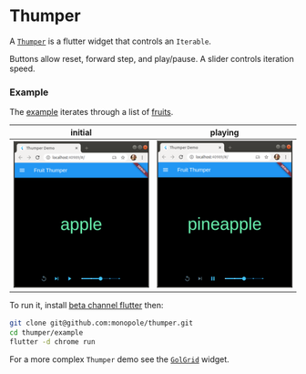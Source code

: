 # Thumper

A [`Thumper`] is a flutter widget that controls an `Iterable`.

Buttons allow reset, forward step, and play/pause.
A slider controls iteration speed.

### Example

The [example] iterates through a list of [fruits].

| initial                 | playing                 |
| ----------------------- | ----------------------- |
| ![screen shot 1][shot1] | ![screen shot 2][shot2] |


To run it, install [beta channel flutter] then:

```bash
git clone git@github.com:monopole/thumper.git
cd thumper/example
flutter -d chrome run
```

For a more complex `Thumper` demo see the [`GolGrid`] widget.

[beta channel flutter]: https://flutter.dev/docs/get-started/web
[`Thumper`]: https://pub.dev/packages/thumper
[fruits]: ./lib/data/fruit.dart
[example]: ./example/lib/main.dart
[shot1]: ./images/shot1.png
[shot2]: ./images/shot2.png
[`GolGrid`]: https://pub.dev/packages/gol_grid
[flutter]: https://flutter.dev/docs/get-started/install
